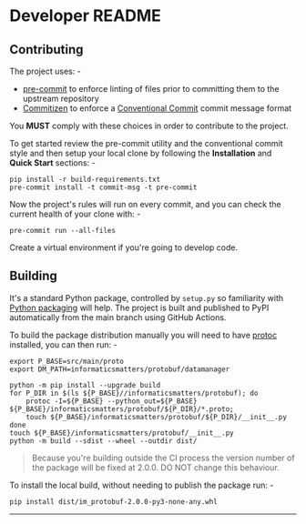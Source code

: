 # Developer README

## Contributing
The project uses: -

- [pre-commit] to enforce linting of files prior to committing them to the
  upstream repository
- [Commitizen] to enforce a [Conventional Commit] commit message format

You **MUST** comply with these choices in order to  contribute to the project.

To get started review the pre-commit utility and the conventional commit style
and then setup your local clone by following the **Installation** and
**Quick Start** sections: -

    pip install -r build-requirements.txt
    pre-commit install -t commit-msg -t pre-commit

Now the project's rules will run on every commit, and you can check the
current health of your clone with: -

    pre-commit run --all-files

Create a virtual environment if you're going to develop code.

## Building
It's a standard Python package, controlled by `setup.py` so familiarity
with [Python packaging] will help. The project is built and published
to PyPI automatically from the main branch using GitHub Actions.

To build the package distribution manually you will need to have
[protoc] installed, you can then run: -

    export P_BASE=src/main/proto
    export DM_PATH=informaticsmatters/protobuf/datamanager

    python -m pip install --upgrade build
    for P_DIR in $(ls ${P_BASE}//informaticsmatters/protobuf); do
        protoc -I=${P_BASE} --python_out=${P_BASE} ${P_BASE}/informaticsmatters/protobuf/${P_DIR}/*.proto;
        touch ${P_BASE}/informaticsmatters/protobuf/${P_DIR}/__init__.py
    done
    touch ${P_BASE}/informaticsmatters/protobuf/__init__.py
    python -m build --sdist --wheel --outdir dist/

>   Because you're building outside the CI process the version number of
    the package will be fixed at 2.0.0. DO NOT change this behaviour.

To install the local build, without needing to publish the package run: -

    pip install dist/im_protobuf-2.0.0-py3-none-any.whl

---

[commitizen]: https://commitizen-tools.github.io/commitizen/
[conventional commit]: https://www.conventionalcommits.org/en/v1.0.0/
[pre-commit]: https://pre-commit.com
[protoc]: https://github.com/protocolbuffers/protobuf
[python packaging]: https://packaging.python.org/en/latest/tutorials/packaging-projects/

